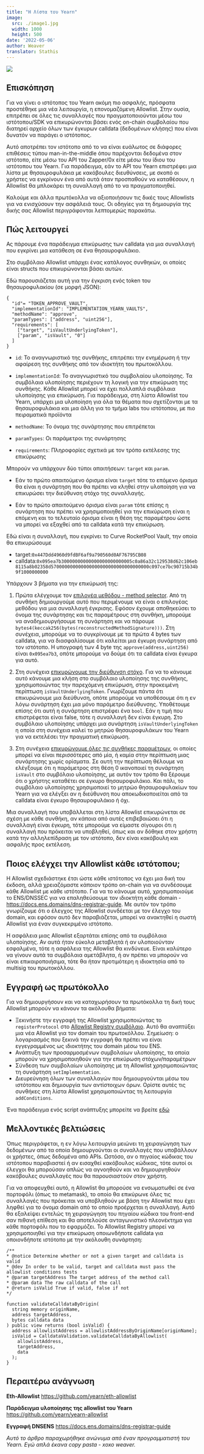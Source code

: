 ```yaml
---
title: "H Λίστα του Yearn"
image:
  src: ./image1.jpg
  width: 1000
  height: 500
date: '2022-05-06'
author: Weaver
translator: Stathis
---
```


![](./image1.jpg?w=770&h=367)

## Επισκόπηση  

Για να γίνει ο ιστότοπος του Yearn ακόμη πιο ασφαλής, πρόσφατα προστέθηκε μια νέα λειτουργία, η επονομαζόμενη Allowlist. Στην ουσία, επιτρέπει σε όλες τις συναλλαγές που πραγματοποιούνται μέσω του ιστότοπου/SDK να επικυρώνονται βάσει ενός on-chain συμβολαίου που διατηρεί αρχείο όλων των έγκυρων calldata (δεδομένων κλήσης) που είναι δυνατόν να παράγει ο ιστότοπος.

Αυτό αποτρέπει τον ιστότοπο από το να είναι ευάλωτος σε διάφορες επιθέσεις τύπου man-in-the-middle όπου παρέχονται δεδομένα στον ιστότοπο, είτε μέσω του API του Zapper/0x είτε μέσω του ίδιου του ιστότοπου του Yearn. Για παράδειγμα, εάν το API του Yearn επιστρέφει μια λίστα με θησαυροφυλάκια με κακόβουλες διευθύνσεις, με σκοπό οι χρήστες να εγκρίνουν ένα από αυτά όταν προσπαθούν να καταθέσουν, η Allowlist θα μπλοκάρει τη συναλλαγή από το να πραγματοποιηθεί.

Καλούμε και άλλα πρωτόκολλα να αξιοποιήσουν τις δικές τους Allowlists για να ενισχύσουν την ασφάλειά τους. Οι οδηγίες για τη δημιουργία της δικής σας Allowlist περιγράφονται λεπτομερώς παρακάτω.

## Πώς λειτουργεί  

Ας πάρουμε ένα παράδειγμα επικύρωσης των calldata για μια συναλλαγή που εγκρίνει μια κατάθεση σε ένα θησαυροφυλάκιο.

Στο συμβόλαιο Allowlist υπάρχει ένας κατάλογος συνθηκών, οι οποίες είναι structs που επικυρώνονται βάσει αυτών.

Εδώ παρουσιάζεται αυτή για την έγκριση ενός token του θησαυροφυλακίου (σε μορφή JSON):

```
{
  "id"= "TOKEN_APPROVE_VAULT",
  "implementationId": "IMPLEMENTATION_YEARN_VAULTS",
  "methodName": "approve",
  "paramTypes": ["address", "uint256"],
  "requirements": [
    ["target", "isVaultUnderlyingToken"],
    ["param", "isVault", "0"]
  ]
}
```

- `id`: Το αναγνωριστικό της συνθήκης, επιτρέπει την ενημέρωση ή την αφαίρεση της συνθήκης από τον ιδιοκτήτη του πρωτοκόλλου.  

- `implementationId`: Το αναγνωριστικό του συμβολαίου υλοποίησης. Τα συμβόλαια υλοποίησης περιέχουν τη λογική για την επικύρωση της συνθήκης. Κάθε Allowlist μπορεί να έχει πολλαπλά συμβόλαια υλοποίησης για επικύρωση. Για παράδειγμα, στη λίστα Allowlist του Yearn, υπάρχει μια υλοποίηση για όλα τα θέματα που σχετίζονται με τα θησαυροφυλάκια και μια άλλη για το τμήμα labs του ιστότοπου, με πιο πειραματικά προϊόντα  

- `methodName`: Το όνομα της συνάρτησης που επιτρέπεται  

- `paramTypes`: Οι παράμετροι της συνάρτησης  

- `requirements`: Πληροφορίες σχετικά με τον τρόπο εκτέλεσης της επικύρωσης  

Μπορούν να υπάρχουν δύο τύποι απαιτήσεων: `target` και `param`.

- Εάν το πρώτο απαιτούμενο όρισμα είναι `target` τότε το επόμενο όρισμα θα είναι η συνάρτηση που θα πρέπει να κληθεί στην υλοποίηση για να επικυρώσει την διεύθυνση στόχο της συναλλαγής.  

- Εάν το πρώτο απαιτούμενο όρισμα είναι `param` τότε επίσης η συνάρτηση που πρέπει να χρησιμοποιηθεί για την επικύρωση είναι η επόμενη και το τελευταίο όρισμα είναι η θέση της παραμέτρου ώστε να μπορεί να εξαχθεί από τα calldata κατά την επικύρωση.  

Εδώ είναι η συναλλαγή, που εγκρίνει το Curve RocketPool Vault, την οποία θα επικυρώσουμε

- target:`0x447Ddd4960d9fdBF6af9a790560d0AF76795CB08`  
- calldata:`0x095ea7b30000000000000000000000005c0a86a32c129538d62c106eb8115a8b02358d570000000000000000000000000000000000c097ce7bc90715b34b9f1000000000`  

Υπάρχουν 3 βήματα για την επικύρωσή της:

1. Πρώτα ελέγχουμε τον [επιλογέα μεθόδου - method selector](https://github.com/yearn/eth-allowlist/blob/03f2a9ad5716abd0dbfc6d45885f5d6a04061edc/contracts/libraries/CalldataValidation.sol#L72). Από τη συνθήκη δημιουργούμε αυτό που περιμένουμε να είναι ο επιλογέας μεθόδου για μια συναλλαγή έγκρισης. Εφόσον έχουμε αποθηκεύσει το όνομα της συνάρτησης και τις παραμέτρους στη συνθήκη, μπορούμε να αναδημιουργήσουμε τη συνάρτηση και να πάρουμε `bytes4(keccak256(bytes(reconstructedMethodSignature)))`. Στη συνέχεια, μπορούμε να το συγκρίνουμε με τα πρώτα 4 bytes των calldata, για να διασφαλίσουμε ότι καλείται μια έγκυρη συνάρτηση από τον ιστότοπο. Η υπογραφή των 4 byte της `approve(address,uint256)` είναι `0x095ea7b3`, οπότε μπορούμε να δούμε ότι τα calldata είναι έγκυρα για αυτό.

2. Στη συνέχεια [επικυρώνουμε την διεύθυνση στόχο](https://github.com/yearn/eth-allowlist/blob/03f2a9ad5716abd0dbfc6d45885f5d6a04061edc/contracts/libraries/CalldataValidation.sol#L50). Για να το κάνουμε αυτό κάνουμε μια κλήση στο συμβόλαιο υλοποίησης της συνθήκης, χρησιμοποιώντας την παρεχόμενη επικύρωση, στην προκειμένη περίπτωση `isVaultUnderlyingToken`. Γνωρίζουμε πάντα ότι επικυρώνουμε μια διεύθυνση, οπότε μπορούμε να υποθέσουμε ότι η εν λόγω συνάρτηση έχει μια μόνο παράμετρο διεύθυνσης. Υποθέτουμε επίσης ότι αυτή η συνάρτηση επιστρέφει ένα `bool`. Εάν η τιμή που επιστρέφεται είναι false, τότε η συναλλαγή δεν είναι έγκυρη. Στο συμβόλαιο υλοποίησης υπάρχει μια συνάρτηση `isVaultUnderlyingToken` η οποία στη συνέχεια καλεί το μητρώο θησαυροφυλάκων του Yearn για να εκτελέσει την πραγματική επικύρωση.

3. Στη συνέχεια [επικυρώνουμε όλες τις συνθήκες παραμέτρων](https://github.com/yearn/eth-allowlist/blob/03f2a9ad5716abd0dbfc6d45885f5d6a04061edc/contracts/libraries/CalldataValidation.sol#L95), οι οποίες μπορεί να είναι περισσότερες από μία, ή καμία στην περίπτωση μιας συνάρτησης χωρίς ορίσματα. Σε αυτή την περίπτωση θέλουμε να ελέγξουμε ότι η παράμετρος στη θέση 0 ικανοποιεί τη συνάρτηση `isVault` στο συμβόλαιο υλοποίησης, με αυτόν τον τρόπο θα ξέρουμε ότι ο χρήστης καταθέτει σε έγκυρο θησαυροφυλάκιο. Και πάλι, το συμβόλαιο υλοποίησης χρησιμοποιεί το μητρώο θησαυροφυλακίων του Yearn για να ελέγξει αν η διεύθυνση που αποκωδικοποιείται από τα calldata είναι έγκυρο θησαυροφυλάκιο ή όχι.

Μια συναλλαγή που υποβάλλεται στη λίστα Allowlist επικυρώνεται σε σχέση με κάθε συνθήκη, αν κάποια από αυτές επιβεβαιώσει ότι η συναλλαγή είναι έγκυρη, τότε μπορούμε να είμαστε σίγουροι ότι η συναλλαγή που πρόκειται να υποβληθεί, όπως και αν δόθηκε στον χρήστη κατά την αλληλεπίδραση με τον ιστότοπο, δεν είναι κακόβουλη και ασφαλής προς εκτέλεση.

## Ποιος ελέγχει την Allowlist κάθε ιστότοπου;

Η Allowlist σχεδιάστηκε έτσι ώστε κάθε ιστότοπος να έχει μια δική του έκδοση, αλλά χρειαζόμαστε κάποιον τρόπο on-chain για να συνδέσουμε κάθε Allowlist με κάθε ιστότοπο. Για να το κάνουμε αυτό, χρησιμοποιούμε το ENS/DNSSEC για να επαληθεύσουμε τον ιδιοκτήτη κάθε domain - https://docs.ens.domains/dns-registrar-guide. Με αυτόν τον τρόπο γνωρίζουμε ότι ο έλεγχος της Allowlist συνδέεται με τον έλεγχο του domain, και εφόσον αυτό δεν παραβιάζεται, μπορεί να ανακτηθεί η σωστή Allowlist για έναν συγκεκριμένο ιστότοπο.

Η ασφάλεια μιας Allowlist εξαρτάται επίσης από τα συμβόλαια υλοποίησης. Αν αυτά ήταν εύκολα μεταβλητά ή αν υλοποιούνταν εσφαλμένα, τότε η ασφάλεια της Allowlist θα κινδύνευε. Είναι καλύτερο να γίνουν αυτά τα συμβόλαια αμετάβλητα, ή αν πρέπει να μπορούν να είναι επικαιροποιήσιμα, τότε θα ήταν προτιμότερη η ιδιοκτησία από το multisig του πρωτοκόλλου.

## Εγγραφή ως πρωτόκολλο

Για να δημιουργήσουν και να καταχωρήσουν τα πρωτόκολλα τη δική τους Allowlist μπορούν να κάνουν τα ακόλουθα βήματα:

- Ξεκινήστε την εγγραφή της Allowlist χρησιμοποιώντας το `registerProtocol` στο [Allowlist Registry συμβόλαιο](https://etherscan.io/address/0xb39c4EF6c7602f1888E3f3347f63F26c158c0336). Αυτό θα αναπτύξει μια νέα Allowlist για τον domain του πρωτοκόλλου. Σημείωση: ο λογαριασμός που ξεκινά την εγγραφή θα πρέπει να είναι εγγεγραμμένος ως ιδιοκτήτης του domain μέσω του ENS.
- Ανάπτυξη των προσαρμοσμένων συμβολαίων υλοποίησης, τα οποία μπορούν να χρησιμοποιηθούν για την επικύρωση στόχων/παραμέτρων
- Σύνδεση των συμβολαίων υλοποίησης με τη Allowlist χρησιμοποιώντας τη συνάρτηση `setImplementation`.
- Διευρεύνηση όλων των συναλλαγών που δημιουργούνται μέσω του ιστότοπου και δημιουργία των αντίστοιχων όρων. Ορίστε αυτές τις συνθήκες στη λίστα Allowlist χρησιμοποιώντας τη λειτουργία `addConditions`.

Ένα παράδειγμα ενός script ανάπτυξης μπορείτε να βρείτε [εδώ](https://github.com/yearn/yearn-allowlist/blob/main/scripts/chains/250/deploy.py)

## Μελλοντικές βελτιώσεις

Όπως περιγράφεται, η εν λόγω λειτουργία μειώνει τη χειραγώγηση των δεδομένων από τα οποία δημιουργούνται οι συναλλαγές που υποβάλλουν οι χρήστες, όπως δεδομένα από APIs. Ωστόσο, αν ο πηγαίος κώδικας του ιστότοπου παραβιαστεί ή αν εισαχθεί κακόβουλος κώδικας, τότε αυτοί οι έλεγχοι θα μπορούσαν απλώς να αγνοηθούν και να δημιουργηθούν κακόβουλες συναλλαγές που θα παρουσιαστούν στον χρήστη.

Για να αποφευχθεί αυτό, η Allowlist θα μπορούσε να ενσωματωθεί σε ένα πορτοφόλι (όπως το metamask), το οποίο θα επικύρωνε όλες τις συναλλαγές που πρόκειται να υποβληθούν με βάση την Allowlist που έχει ληφθεί για το όνομα domain από το οποίο προέρχεται η συναλλαγή. Αυτό θα εξαλείψει εντελώς τη χειραγώγηση του πηγαίου κώδικα του front-end σαν πιθανή επίθεση και θα αποτελούσε ανταγωνιστικό πλεονέκτημα για κάθε πορτοφόλι που το εφαρμόζει. Το Allowlist Registry μπορεί να χρησιμοποιηθεί για την επικύρωση οποιωνδήποτε calldata για οποιονδήποτε ιστότοπο με την ακόλουθη συνάρτηση:

```
/**
* @notice Determine whether or not a given target and calldata is valid
* @dev In order to be valid, target and calldata must pass the allowlist conditions tests
* @param targetAddress The target address of the method call
* @param data The raw calldata of the call
* @return isValid True if valid, false if not
*/
   
function validateCalldataByOrigin(
  string memory originName,
  address targetAddress,
  bytes calldata data
) public view returns (bool isValid) {
  address allowlistAddress = allowlistAddressByOriginName[originName];
  isValid = CalldataValidation.validateCalldataByAllowlist(
    allowlistAddress,
    targetAddress,
    data
  );
}
```

## Περαιτέρω ανάγνωση

**Eth-Allowlist**
https://github.com/yearn/eth-allowlist

**Παράδειγμα υλοποίησης της allowlist του Yearn**
https://github.com/yearn/yearn-allowlist

**Εγγραφή DNSENS**
https://docs.ens.domains/dns-registrar-guide

*Αυτό το άρθρο παραχωρήθηκε ανώνυμα από έναν προγραμματιστή του Yearn. Εγώ απλά έκανα copy pasta - xoxo weaver.*
